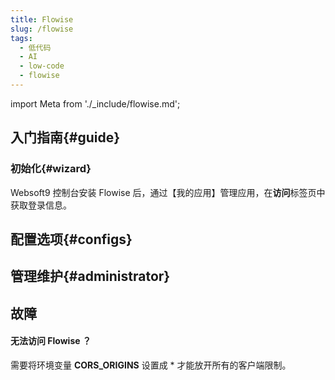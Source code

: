 ```yaml
---
title: Flowise
slug: /flowise
tags:
  - 低代码
  - AI
  - low-code
  - flowise
---
```


import Meta from './_include/flowise.md';

<Meta name="meta" />

## 入门指南{#guide}

### 初始化{#wizard}

Websoft9 控制台安装 Flowise 后，通过【我的应用】管理应用，在**访问**标签页中获取登录信息。  



## 配置选项{#configs}

## 管理维护{#administrator}

## 故障

#### 无法访问 Flowise ？

需要将环境变量 **CORS_ORIGINS** 设置成 * 才能放开所有的客户端限制。